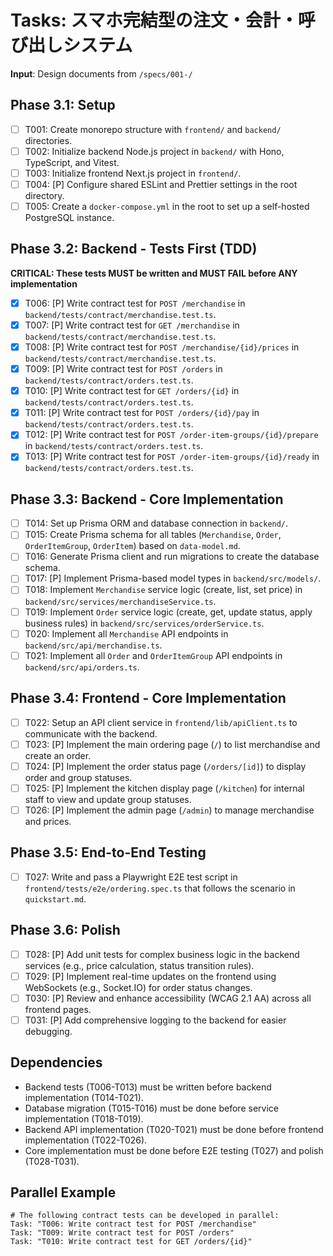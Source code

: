 # Tasks: スマホ完結型の注文・会計・呼び出しシステム

**Input**: Design documents from `/specs/001-/`

## Phase 3.1: Setup
- [ ] T001: Create monorepo structure with `frontend/` and `backend/` directories.
- [ ] T002: Initialize backend Node.js project in `backend/` with Hono, TypeScript, and Vitest.
- [ ] T003: Initialize frontend Next.js project in `frontend/`.
- [ ] T004: [P] Configure shared ESLint and Prettier settings in the root directory.
- [ ] T005: Create a `docker-compose.yml` in the root to set up a self-hosted PostgreSQL instance.

## Phase 3.2: Backend - Tests First (TDD)
**CRITICAL: These tests MUST be written and MUST FAIL before ANY implementation**
- [X] T006: [P] Write contract test for `POST /merchandise` in `backend/tests/contract/merchandise.test.ts`.
- [X] T007: [P] Write contract test for `GET /merchandise` in `backend/tests/contract/merchandise.test.ts`.
- [X] T008: [P] Write contract test for `POST /merchandise/{id}/prices` in `backend/tests/contract/merchandise.test.ts`.
- [X] T009: [P] Write contract test for `POST /orders` in `backend/tests/contract/orders.test.ts`.
- [X] T010: [P] Write contract test for `GET /orders/{id}` in `backend/tests/contract/orders.test.ts`.
- [X] T011: [P] Write contract test for `POST /orders/{id}/pay` in `backend/tests/contract/orders.test.ts`.
- [X] T012: [P] Write contract test for `POST /order-item-groups/{id}/prepare` in `backend/tests/contract/orders.test.ts`.
- [X] T013: [P] Write contract test for `POST /order-item-groups/{id}/ready` in `backend/tests/contract/orders.test.ts`.

## Phase 3.3: Backend - Core Implementation
- [ ] T014: Set up Prisma ORM and database connection in `backend/`.
- [ ] T015: Create Prisma schema for all tables (`Merchandise`, `Order`, `OrderItemGroup`, `OrderItem`) based on `data-model.md`.
- [ ] T016: Generate Prisma client and run migrations to create the database schema.
- [ ] T017: [P] Implement Prisma-based model types in `backend/src/models/`.
- [ ] T018: Implement `Merchandise` service logic (create, list, set price) in `backend/src/services/merchandiseService.ts`.
- [ ] T019: Implement `Order` service logic (create, get, update status, apply business rules) in `backend/src/services/orderService.ts`.
- [ ] T020: Implement all `Merchandise` API endpoints in `backend/src/api/merchandise.ts`.
- [ ] T021: Implement all `Order` and `OrderItemGroup` API endpoints in `backend/src/api/orders.ts`.

## Phase 3.4: Frontend - Core Implementation
- [ ] T022: Setup an API client service in `frontend/lib/apiClient.ts` to communicate with the backend.
- [ ] T023: [P] Implement the main ordering page (`/`) to list merchandise and create an order.
- [ ] T024: [P] Implement the order status page (`/orders/[id]`) to display order and group statuses.
- [ ] T025: [P] Implement the kitchen display page (`/kitchen`) for internal staff to view and update group statuses.
- [ ] T026: [P] Implement the admin page (`/admin`) to manage merchandise and prices.

## Phase 3.5: End-to-End Testing
- [ ] T027: Write and pass a Playwright E2E test script in `frontend/tests/e2e/ordering.spec.ts` that follows the scenario in `quickstart.md`.

## Phase 3.6: Polish
- [ ] T028: [P] Add unit tests for complex business logic in the backend services (e.g., price calculation, status transition rules).
- [ ] T029: [P] Implement real-time updates on the frontend using WebSockets (e.g., Socket.IO) for order status changes.
- [ ] T030: [P] Review and enhance accessibility (WCAG 2.1 AA) across all frontend pages.
- [ ] T031: [P] Add comprehensive logging to the backend for easier debugging.

## Dependencies
- Backend tests (T006-T013) must be written before backend implementation (T014-T021).
- Database migration (T015-T016) must be done before service implementation (T018-T019).
- Backend API implementation (T020-T021) must be done before frontend implementation (T022-T026).
- Core implementation must be done before E2E testing (T027) and polish (T028-T031).

## Parallel Example
```
# The following contract tests can be developed in parallel:
Task: "T006: Write contract test for POST /merchandise"
Task: "T009: Write contract test for POST /orders"
Task: "T010: Write contract test for GET /orders/{id}"
```
